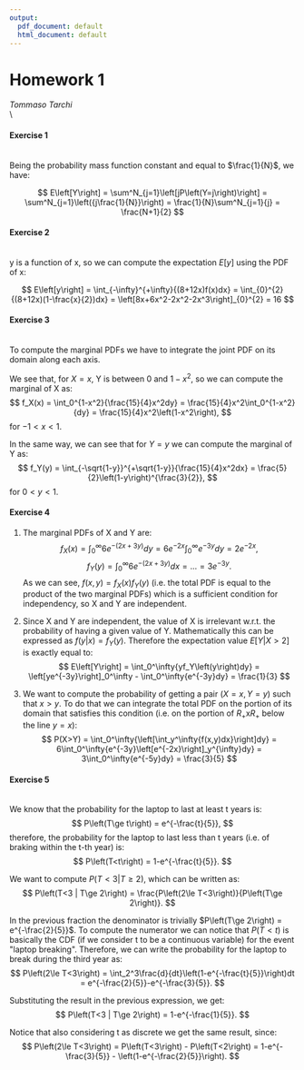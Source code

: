 ```yaml
---
output:
  pdf_document: default
  html_document: default
---
```

# Homework 1

*Tommaso Tarchi*
\
\



#### Exercise 1
\
Being the probability mass function constant and equal to $\frac{1}{N}$, we have:

$$
E\left[Y\right] = \sum^N_{j=1}\left[jP\left(Y=j\right)\right] = \sum^N_{j=1}\left({j\frac{1}{N}}\right) = \frac{1}{N}\sum^N_{j=1}{j} = \frac{N+1}{2}
$$

#### Exercise 2
\
y is a function of x, so we can compute the expectation $E\left[y\right]$ using the PDF of x:

$$
E\left[y\right] = \int_{-\infty}^{+\infty}{(8+12x)f(x)dx} = \int_{0}^{2}{(8+12x)(1-\frac{x}{2})dx} = \left[8x+6x^2-2x^2-2x^3\right]_{0}^{2} = 16
$$

#### Exercise 3
\
To compute the marginal PDFs we have to integrate the joint PDF on its domain along each axis.

We see that, for $X=x$, Y is between 0 and $1-x^2$, so we can compute the marginal of X as:
$$
f_X(x) = \int_0^{1-x^2}{\frac{15}{4}x^2dy} = \frac{15}{4}x^2\int_0^{1-x^2}{dy} = \frac{15}{4}x^2\left(1-x^2\right),
$$
for $-1<x<1$.

In the same way, we can see that for $Y=y$ we can compute the marginal of Y as:
$$
f_Y(y) = \int_{-\sqrt{1-y}}^{+\sqrt{1-y}}{\frac{15}{4}x^2dx} = \frac{5}{2}\left(1-y\right)^{\frac{3}{2}},
$$
for $0<y<1$.

#### Exercise 4

1. The marginal PDFs of X and Y are:
$$
f_X(x) = \int_0^\infty{6e^{-\left(2x+3y\right)}dy} = 6e^{-2x}\int_0^\infty{e^{-3y}dy} = 2e^{-2x},
$$
$$
f_Y(y) = \int_0^\infty{6e^{-\left(2x+3y\right)}dx} = ... = 3e^{-3y}.
$$
As we can see, $f(x,y)=f_X(x)f_Y(y)$ (i.e. the total PDF is equal to the product of the two marginal PDFs) which is a sufficient condition for independency, so X and Y are independent.

2. Since X and Y are independent, the value of X is irrelevant w.r.t. the probability of having a given value of Y. Mathematically this can be expressed as $f(y|x)=f_Y(y)$.
Therefore the expectation value $E\left[Y\right | X>2]$ is exactly equal to:
$$
E\left[Y\right] = \int_0^\infty{yf_Y\left(y\right)dy} = \left[ye^{-3y}\right]_0^\infty - \int_0^\infty{e^{-3y}dy} = \frac{1}{3}
$$

3. We want to compute the probability of getting a pair $(X=x, Y=y)$ such that $x>y$. To do that we can integrate the total PDF on the portion of its domain that satisfies this condition (i.e. on the portion of $R_+$x$R_+$ below the line $y=x$):
$$
P(X>Y) = \int_0^\infty{\left[\int_y^\infty{f(x,y)dx}\right]dy} = 6\int_0^\infty{e^{-3y}\left[e^{-2x}\right]_y^{\infty}dy} = 3\int_0^\infty{e^{-5y}dy} = \frac{3}{5}
$$

#### Exercise 5
\
We know that the probability for the laptop to last at least t years is:
$$
P\left(T\ge t\right) = e^{-\frac{t}{5}},
$$
therefore, the probability for the laptop to last less than t years (i.e. of braking within the t-th year) is:
$$
P\left(T<t\right) = 1-e^{-\frac{t}{5}}.
$$

We want to compute $P\left(T<3 | T\ge 2\right)$, which can be written as:
$$
P\left(T<3 | T\ge 2\right) = \frac{P\left(2\le T<3\right)}{P\left(T\ge 2\right)}.
$$

In the previous fraction the denominator is trivially $P\left(T\ge 2\right) = e^{-\frac{2}{5}}$. To compute the numerator we can notice that $P\left(T<t\right)$ is basically the CDF (if we consider t to be a continuous variable) for the event "laptop breaking". Therefore, we can write the probability for the laptop to break during the third year as:
$$
P\left(2\le T<3\right) = \int_2^3\frac{d}{dt}\left(1-e^{-\frac{t}{5}}\right)dt = e^{-\frac{2}{5}}-e^{-\frac{3}{5}}.
$$

Substituting the result in the previous expression, we get:
$$
P\left(T<3 | T\ge 2\right) = 1-e^{-\frac{1}{5}}.
$$

Notice that also considering t as discrete we get the same result, since:
$$
P\left(2\le T<3\right) = P\left(T<3\right) - P\left(T<2\right) = 1-e^{-\frac{3}{5}} - \left(1-e^{-\frac{2}{5}}\right).
$$
